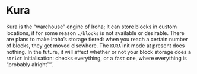 # Kura

Kura is the “warehouse” engine of Iroha; it can store blocks in custom locations, if for some reason `./blocks` is not available or desirable. There are plans to make Iroha’s storage tiered: when you reach a certain number of blocks, they get moved elsewhere.
The `KURA` init mode at present does nothing. In the future, it will affect whether or not your block storage does a `strict` initialisation: checks everything, or a `fast` one, where everything is “probably alright™”.

